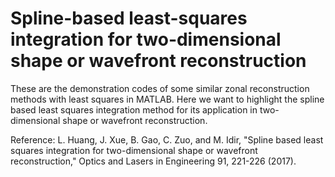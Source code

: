 # Spline-based least-squares integration for two-dimensional  shape or wavefront reconstruction
These are the demonstration codes of some similar zonal reconstruction methods with least squares in MATLAB.
Here we want to highlight the spline based least squares integration method for its application in two-dimensional shape or wavefront reconstruction.

Reference:
L. Huang, J. Xue, B. Gao, C. Zuo, and M. Idir, "Spline based least squares integration for two-dimensional shape or wavefront reconstruction," Optics and Lasers in Engineering 91, 221-226 (2017).
